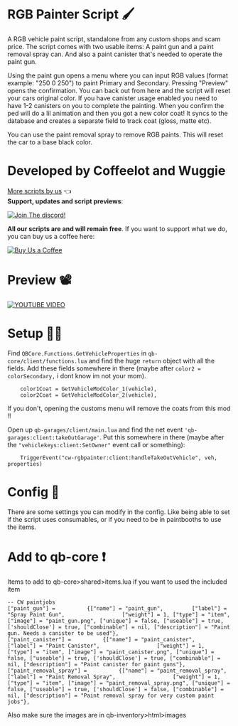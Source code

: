 # RGB Painter Script 🖌
A RGB vehicle paint script, standalone from any custom shops and scam price. The script comes with two usable items: A paint gun and a paint removal spray can. And also a paint canister that's needed to operate the paint gun.

Using the paint gun opens a menu where you can input RGB values (format example: "250 0 250") to paint Primary and Secondary. Pressing "Preview" opens the confirmation. You can back out from here and the script will reset your cars original color. If you have canister usage enabled you need to have 1-2 canisters on you to complete the painting. When you confirm the ped will do a lil animation and then you got a new color coat! It syncs to the database and creates a separate field to track coat (gloss, matte etc).

You can use the paint removal spray to remove RGB paints. This will reset the car to a base black color. 

# Developed by Coffeelot and Wuggie
[More scripts by us](https://github.com/stars/Coffeelot/lists/cw-scripts)  👈\
**Support, updates and script previews**:

[![Join The discord!](https://cdn.discordapp.com/attachments/977876510620909579/1013102122985857064/discordJoin.png)](https://discord.gg/FJY4mtjaKr )

**All our scripts are and will remain free**. If you want to support what we do, you can buy us a coffee here:

[![Buy Us a Coffee](https://www.buymeacoffee.com/assets/img/guidelines/download-assets-sm-2.svg)](https://www.buymeacoffee.com/cwscriptbois )

# Preview 📽
[![YOUTUBE VIDEO](http://img.youtube.com/vi/e2rvGW9WNLg/0.jpg)](https://youtu.be/e2rvGW9WNLg)

# Setup 👨‍💻
Find `QBCore.Functions.GetVehicleProperties` in `qb-core/client/functions.lua` and find the huge `return` object with all the fields. Add these fields somewhere in there (maybe after `color2 = colorSecondary,` i dont know im not your mom).
```
    color1Coat = GetVehicleModColor_1(vehicle),
    color2Coat = GetVehicleModColor_2(vehicle),
```
If you don't, opening the customs menu will remove the coats from this mod ‼

Open up `qb-garages/client/main.lua` and find the net event `'qb-garages:client:takeOutGarage'`. Put this somewhere in there (maybe after the `"vehiclekeys:client:SetOwner"` event call or something):
```
    TriggerEvent("cw-rgbpainter:client:handleTakeOutVehicle", veh, properties)
```

# Config 🔧
There are some settings you can modify in the config. Like being able to set if the script uses consumables, or if you need to be in paintbooths to use the items.

# Add to qb-core ❗
Items to add to qb-core>shared>items.lua if you want to used the included item

```
-- CW paintjobs
["paint_gun"] =          {["name"] = "paint_gun",         ["label"] = "Spray Paint Gun",                  ["weight"] = 1, ["type"] = "item", ["image"] = "paint_gun.png", ["unique"] = false, ["useable"] = true, ['shouldClose'] = true, ["combinable"] = nil, ["description"] = "Paint gun. Needs a canister to be used"},
["paint_canister"] =          {["name"] = "paint_canister",         ["label"] = "Paint Canister",                  ["weight"] = 1, ["type"] = "item", ["image"] = "paint_canister.png", ["unique"] = false, ["useable"] = true, ['shouldClose'] = true, ["combinable"] = nil, ["description"] = "Paint canister for paint guns"},
["paint_removal_spray"] =          {["name"] = "paint_removal_spray",         ["label"] = "Paint Removal Spray",                  ["weight"] = 1, ["type"] = "item", ["image"] = "paint_removal_spray.png", ["unique"] = false, ["useable"] = true, ['shouldClose'] = false, ["combinable"] = nil, ["description"] = "Paint removal spray for very custom paint jobs"},

```
Also make sure the images are in qb-inventory>html>images

